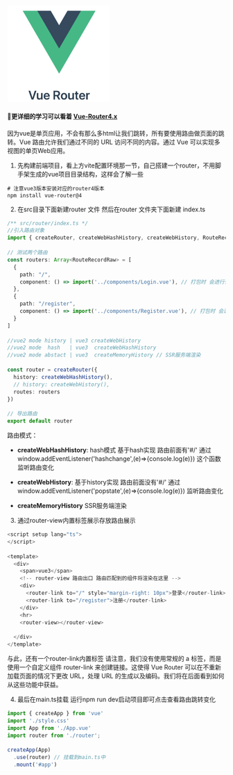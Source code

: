 <!--
 * @Author: zhangmaokai zmkfml@163.com
 * @Date: 2023-01-09 09:58:49
 * @LastEditors: zhangmaokai zmkfml@163.com
 * @LastEditTime: 2023-08-16 09:34:46
 * @FilePath: /记录/FullStacker/frontend/vue3_ecology/Vue-Router4.x.md
 * @Description: vue-router快速上手
-->

<img src="../../images/vue3/vue-router.png" style="zoom: 30%">

#### 🌟更详细的学习可以看着 [Vue-Router4.x](https://router.vuejs.org/zh/introduction.html)

因为vue是单页应用，不会有那么多html让我们跳转，所有要使用路由做页面的跳转。Vue 路由允许我们通过不同的 URL 访问不同的内容。通过 Vue 可以实现多视图的单页Web应用。

1. 先构建前端项目，看上方vite配置环境那一节，自己搭建一个router，不用脚手架生成的vue项目目录结构，这样会了解一些
```shell
# 注意vue3版本安装对应的router4版本
npm install vue-router@4
```
2. 在src目录下面新建router 文件 然后在router 文件夹下面新建 index.ts

```ts
/** src/router/index.ts */
//引入路由对象
import { createRouter, createWebHashHistory, createWebHistory, RouteRecordRaw } from "vue-router";

// 测试两个路由
const routers: Array<RouteRecordRaw> = [
  {
    path: "/",
    component: () => import('../components/Login.vue'), // 打包时 会进行代码分割 性能优化
  },
  {
    path: "/register",
    component: () => import('../components/Register.vue'), // 打包时 会进行代码分割 性能优化
  }
]

//vue2 mode history | vue3 createWebHistory
//vue2 mode  hash   | vue3  createWebHashHistory
//vue2 mode abstact | vue3  createMemoryHistory // SSR服务端渲染

const router = createRouter({
  history: createWebHashHistory(), 
  // history: createWebHistory(), 
  routes: routers
})

// 导出路由
export default router
```
路由模式：
 - **createWebHashHistory**: hash模式 基于hash实现 路由前面有'#/' 通过window.addEventListener('hashchange',(e)=>{console.log(e)}) 这个函数监听路由变化

 - **createWebHistory**: 基于history实现 路由前面没有'#/' 通过window.addEventListener('popstate',(e)=>{console.log(e)}) 监听路由变化
 
 - **createMemoryHistory** SSR服务端渲染

3. 通过router-view内置标签展示存放路由展示

```ts
<script setup lang="ts">
</script>

<template>
  <div>
    <span>vue3</span>
    <!-- router-view 路由出口 路由匹配到的组件将渲染在这里 -->
    <div>
      <router-link to="/" style="margin-right: 10px">登录</router-link>
      <router-link to="/register">注册</router-link>
    </div>
    <hr>
    <router-view></router-view>

  </div>
</template>

```
与此，还有一个router-link内置标签
请注意，我们没有使用常规的 a 标签，而是使用一个自定义组件 router-link 来创建链接。这使得 Vue Router 可以在不重新加载页面的情况下更改 URL，处理 URL 的生成以及编码。我们将在后面看到如何从这些功能中获益。

4. 最后在main.ts挂载
运行npm run dev启动项目即可点击查看路由跳转变化

```ts
import { createApp } from 'vue'
import './style.css'
import App from './App.vue'
import router from './router';

createApp(App)
  .use(router) // 挂载到main.ts中
  .mount('#app')
```

